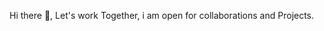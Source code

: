 Hi there 👋,
Let's work Together, i am open for collaborations and Projects.
<!--
**I-am-Mouse/I-am-Mouse** is a ✨ _special_ ✨ repository because its `README.md` (this file) appears on your GitHub profile.

Here are some ideas to get you started:

- 🔭 I’m currently working on a Fullstack Quiz App
- 👯 I’m looking to collaborate on Projects
- 💬 Ask me about ...
- 📫 How to reach me: ...
- 😄 Pronouns: ...
- ⚡ Fun fact: ...
-->

